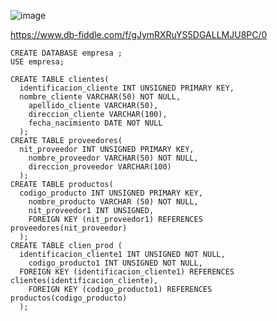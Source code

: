 ![image](https://user-images.githubusercontent.com/34118685/170183592-e45d2171-ffc1-4753-bacf-68fa7bf0a7cb.png)

https://www.db-fiddle.com/f/gJymRXRuYS5DGALLMJU8PC/0

    CREATE DATABASE empresa ;
    USE empresa;

    CREATE TABLE clientes(
      identificacion_cliente INT UNSIGNED PRIMARY KEY,
      nombre_cliente VARCHAR(50) NOT NULL,
        apellido_cliente VARCHAR(50),
        direccion_cliente VARCHAR(100),
        fecha_nacimiento DATE NOT NULL	
      );
    CREATE TABLE proveedores(
      nit_proveedor INT UNSIGNED PRIMARY KEY,
        nombre_proveedor VARCHAR(50) NOT NULL,
        direccion_proveedor VARCHAR(100) 
      );
    CREATE TABLE productos(
      codigo_producto INT UNSIGNED PRIMARY KEY,
        nombre_producto VARCHAR (50) NOT NULL,
        nit_proveedor1 INT UNSIGNED,
        FOREIGN KEY (nit_proveedor1) REFERENCES  proveedores(nit_proveedor)
      );
    CREATE TABLE clien_prod (
      identificacion_cliente1 INT UNSIGNED NOT NULL,
        codigo_producto1 INT UNSIGNED NOT NULL,
      FOREIGN KEY (identificacion_cliente1) REFERENCES clientes(identificacion_cliente),
        FOREIGN KEY (codigo_producto1) REFERENCES productos(codigo_producto)  	
      );
